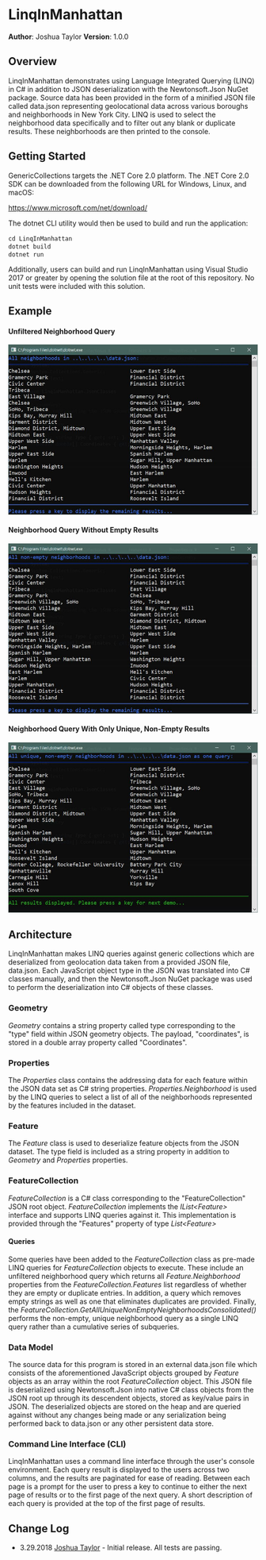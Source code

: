 # LinqInManhattan

**Author**: Joshua Taylor
**Version**: 1.0.0

## Overview

LinqInManhattan demonstrates using Language Integrated Querying (LINQ) in C#
in addition to JSON deserialization with the Newtonsoft.Json NuGet package.
Source data has been provided in the form of a minified JSON file called
data.json representing geolocational data across various boroughs and
neighborhoods in New York City. LINQ is used to select the neighborhood
data specifically and to filter out any blank or duplicate results. These
neighborhoods are then printed to the console.

## Getting Started

GenericCollections targets the .NET Core 2.0 platform. The .NET Core 2.0 SDK can
be downloaded from the following URL for Windows, Linux, and macOS:

https://www.microsoft.com/net/download/

The dotnet CLI utility would then be used to build and run the application:

    cd LinqInManhattan
    dotnet build
    dotnet run

Additionally, users can build and run LinqInManhattan using Visual
Studio 2017 or greater by opening the solution file at the root of this
repository. No unit tests were included with this solution.

## Example

#### Unfiltered Neighborhood Query ####
![Unfiltered Query Screenshot](/assets/allScreenshot.JPG)
#### Neighborhood Query Without Empty Results ####
![Non-Empty Query Screenshot](/assets/nonemptyScreenshot.JPG)
#### Neighborhood Query With Only Unique, Non-Empty Results ####
![Unique Non-Empty Query Screenshot](/assets/uniqueNonemptyScreenshot.JPG)

## Architecture

LinqInManhattan makes LINQ queries against generic collections which are
deserialized from geolocation data taken from a provided JSON file, data.json.
Each JavaScript object type in the JSON was translated into C# classes
manually, and then the Newtonsoft.Json NuGet package was used to perform
the deserialization into C# objects of these classes.

### Geometry

_Geometry_ contains a string property called type corresponding to the "type"
field within JSON geometry objects. The payload, "coordinates", is stored in
a double array property called "Coordinates".

### Properties

The _Properties_ class contains the addressing data for each feature within
the JSON data set as C# string properties. *Properties.Neighborhood* is used
by the LINQ queries to select a list of all of the neighborhoods represented
by the features included in the dataset.

### Feature

The _Feature_ class is used to deserialize feature objects from the JSON
dataset. The type field is included as a string property in addition to
_Geometry_ and _Properties_ properties.

### FeatureCollection

_FeatureCollection_ is a C# class corresponding to the "FeatureCollection"
JSON root object. _FeatureCollection_ implements the _IList\<Feature\>_
interface and supports LINQ queries against it. This implementation is provided
through the "Features" property of type _List\<Feature\>_

#### Queries ####

Some queries have been added to the _FeatureCollection_ class as pre-made LINQ
queries for _FeatureCollection_ objects to execute. These include an unfiltered neighborhood query which returns all _Feature.Neighborhood_ properties from
the _FeatureCollection.Features_ list regardless of whether they are empty
or duplicate entries. In addition, a query which removes empty strings as well
as one that eliminates duplicates are provided. Finally, the
_FeatureCollection.GetAllUniqueNonEmptyNeighborhoodsConsolidated()_ performs
the non-empty, unique neighborhood query as a single LINQ query rather than
a cumulative series of subqueries.

### Data Model

The source data for this program is stored in an external data.json file which
consists of the aforementioned JavaScript objects grouped by _Feature_ objects
as an array within the root _FeatureCollection_ object. This JSON file is
deserialized using Newtonsoft.Json into native C# class objects from the
JSON root up through its descendent objects, stored as key/value pairs in
JSON. The deserialized objects are stored on the heap and are queried against
without any changes being made or any serialization being performed back
to data.json or any other persistent data store.

### Command Line Interface (CLI)

LinqInManhattan uses a command line interface through the user's console
environment. Each query result is displayed to the users across two columns,
and the results are paginated for ease of reading. Between each page is a
prompt for the user to press a key to continue to either the next page of
results or to the first page of the next query. A short description of each
query is provided at the top of the first page of results.

## Change Log

* 3.29.2018 [Joshua Taylor](mailto:taylor.joshua88@gmail.com) - Initial
release. All tests are passing.